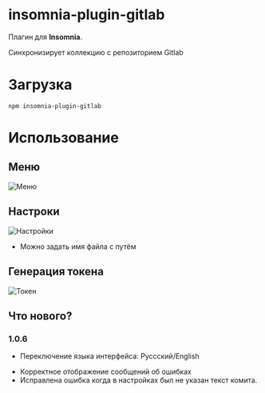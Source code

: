 # insomnia-plugin-gitlab

Плагин для **Insomnia**.

Синхронизирует коллекцию с репозиторием Gitlab

# Загрузка

```npm insomnia-plugin-gitlab```

# Использование
## Меню

![Меню](https://raw.githubusercontent.com/xdignat/insomnia-plugin-gitlab/main/doc/01.png)

## Настроки
![Настройки](https://raw.githubusercontent.com/xdignat/insomnia-plugin-gitlab/main/doc/02.png)

* Можно задать имя файла с путём

## Генерация токена 
![Токен](https://raw.githubusercontent.com/xdignat/insomnia-plugin-gitlab/main/doc/03.png)

## Что нового?
### 1.0.6
 + Переключение языка интерфейса: Руссский/English
 * Корректное отображение сообщений об ошибках
 * Исправлена ошибка когда в настройках был не указан текст комита.
